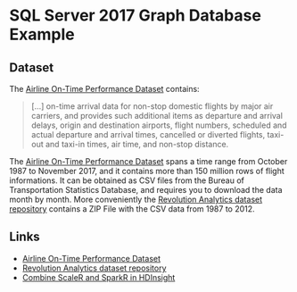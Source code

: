 # SQL Server 2017 Graph Database Example #



## Dataset ##

The [Airline On-Time Performance Dataset] contains:

> [...] on-time arrival data for non-stop domestic flights by major air carriers, and provides such additional 
> items as departure and arrival delays, origin and destination airports, flight numbers, scheduled and actual departure 
> and arrival times, cancelled or diverted flights, taxi-out and taxi-in times, air time, and non-stop distance.

The [Airline On-Time Performance Dataset] spans a time range from October 1987 to November 2017, and it contains more than 
150 million rows of flight informations. It can be obtained as CSV files from the Bureau of Transportation Statistics Database, 
and requires you to download the data month by month. More conveniently the [Revolution Analytics dataset repository] contains 
a ZIP File with the CSV data from 1987 to 2012.

## Links ##

* [Airline On-Time Performance Dataset](https://www.transtats.bts.gov/Tables.asp?DB_ID=120&DB_Name=Airline%20On-Time%20Performance%20Data&DB_Short_Name=On-Time)
* [Revolution Analytics dataset repository](https://packages.revolutionanalytics.com/datasets/AirOnTime87to12/)
* [Combine ScaleR and SparkR in HDInsight](https://docs.microsoft.com/en-us/azure/hdinsight/hdinsight-hadoop-r-scaler-sparkr)

[Revolution Analytics dataset repository]: https://packages.revolutionanalytics.com/datasets/AirOnTime87to12/
[TinyCsvParser]: https://github.com/bytefish/TinyCsvParser
[Reactive Extensions]: https://github.com/Reactive-Extensions/Rx.NET
[Airline On-Time Performance Dataset]: https://www.transtats.bts.gov/Tables.asp?DB_ID=120&DB_Name=Airline%20On-Time%20Performance%20Data&DB_Short_Name=On-Time

